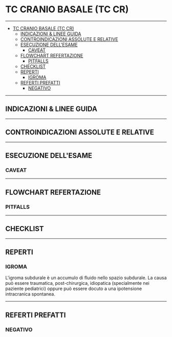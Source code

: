 # TC CRANIO BASALE (TC CR)

---

- [TC CRANIO BASALE (TC CR)](#tc-cranio-basale-tc-cr)
	- [INDICAZIONI & LINEE GUIDA](#indicazioni--linee-guida)
	- [CONTROINDICAZIONI ASSOLUTE E RELATIVE](#controindicazioni-assolute-e-relative)
	- [ESECUZIONE DELL'ESAME](#esecuzione-dellesame)
		- [CAVEAT](#caveat)
	- [FLOWCHART REFERTAZIONE](#flowchart-refertazione)
		- [PITFALLS](#pitfalls)
	- [CHECKLIST](#checklist)
	- [REPERTI](#reperti)
		- [IGROMA](#igroma)
	- [REFERTI PREFATTI](#referti-prefatti)
		- [NEGATIVO](#negativo)

---

## INDICAZIONI & LINEE GUIDA

---

## CONTROINDICAZIONI ASSOLUTE E RELATIVE

---

## ESECUZIONE DELL'ESAME
### CAVEAT

---

## FLOWCHART REFERTAZIONE
### PITFALLS

---

## CHECKLIST

---

## REPERTI

### IGROMA
L'igroma subdurale è un accumulo di fluido nello spazio subdurale.
La causa può essere traumatica, post-chirurgica, idiopatica (specialmente nei paziente pediatrici) oppure può essere docuto a una ipotensione intracranica spontanea.

---

## REFERTI PREFATTI
### NEGATIVO
